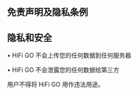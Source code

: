 ## 免责声明及隐私条例

## 隐私和安全

• HiFi GO 不会上传您的任何数据到任何服务器

• HiFi GO 不会泄露您的任何数据给第三方

用户不得将 HiFi GO 用作违法用途。
